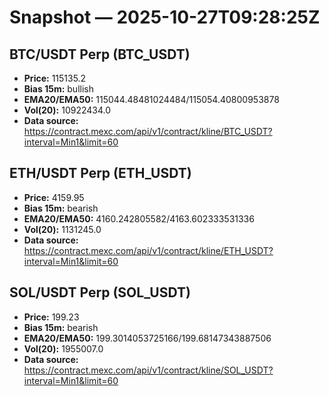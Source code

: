 # Snapshot — 2025-10-27T09:28:25Z

## BTC/USDT Perp (BTC_USDT)
- **Price:** 115135.2
- **Bias 15m:** bullish
- **EMA20/EMA50:** 115044.48481024484/115054.40800953878
- **Vol(20):** 10922434.0
- **Data source:** https://contract.mexc.com/api/v1/contract/kline/BTC_USDT?interval=Min1&limit=60

## ETH/USDT Perp (ETH_USDT)
- **Price:** 4159.95
- **Bias 15m:** bearish
- **EMA20/EMA50:** 4160.242805582/4163.602333531336
- **Vol(20):** 1131245.0
- **Data source:** https://contract.mexc.com/api/v1/contract/kline/ETH_USDT?interval=Min1&limit=60

## SOL/USDT Perp (SOL_USDT)
- **Price:** 199.23
- **Bias 15m:** bearish
- **EMA20/EMA50:** 199.3014053725166/199.68147343887506
- **Vol(20):** 1955007.0
- **Data source:** https://contract.mexc.com/api/v1/contract/kline/SOL_USDT?interval=Min1&limit=60
